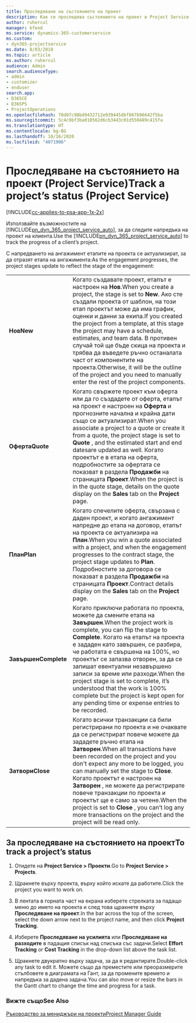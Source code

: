 ```yaml
---
title: Проследяване на състоянието на проект
description: Как се проследява състоянието на проект в Project Service
author: ruhercul
manager: kfend
ms.service: dynamics-365-customerservice
ms.custom:
- dyn365-projectservice
ms.date: 8/03/2018
ms.topic: article
ms.author: ruhercul
audience: Admin
search.audienceType:
- admin
- customizer
- enduser
search.app:
- D365CE
- D365PS
- ProjectOperations
ms.openlocfilehash: 70d07c98bd9432712e939445dbf867b96642f5ba
ms.sourcegitcommit: 5c4c9bf3ba018562d6cb3443c01d550489c415fa
ms.translationtype: HT
ms.contentlocale: bg-BG
ms.lasthandoff: 10/16/2020
ms.locfileid: "4071906"
---
```

# <a name="track-a-projects-status-project-service"></a><span data-ttu-id="f1817-103">Проследяване на състоянието на проект (Project Service)</span><span class="sxs-lookup"><span data-stu-id="f1817-103">Track a project’s status (Project Service)</span></span>

[!INCLUDE[cc-applies-to-psa-app-1x-2x](../includes/cc-applies-to-psa-app-1x-2x.md)]

<span data-ttu-id="f1817-104">Използвайте възможностите на [!INCLUDE[pn_dyn_365_project_service_auto](../includes/pn-dyn-365-project-service-auto.md)], за да следите напредъка на проект на клиента.</span><span class="sxs-lookup"><span data-stu-id="f1817-104">Use the [!INCLUDE[pn_dyn_365_project_service_auto](../includes/pn-dyn-365-project-service-auto.md)] to track the progress of a client’s project.</span></span>  

<span data-ttu-id="f1817-105">С напредването на ангажимент етапите на проекта се актуализират, за да отразят етапа на ангажимента:</span><span class="sxs-lookup"><span data-stu-id="f1817-105">As the engagement progresses, the project stages update to reflect the stage of the engagement:</span></span>  


|              |                                                                                                                                                                                                                                                                                                  |
|--------------|--------------------------------------------------------------------------------------------------------------------------------------------------------------------------------------------------------------------------------------------------------------------------------------------------|
|   <span data-ttu-id="f1817-106">**Нов**</span><span class="sxs-lookup"><span data-stu-id="f1817-106">**New**</span></span>    | <span data-ttu-id="f1817-107">Когато създавате проект, етапът е настроен на **Нов**.</span><span class="sxs-lookup"><span data-stu-id="f1817-107">When you create a project, the stage is set to **New**.</span></span> <span data-ttu-id="f1817-108">Ако сте създали проекта от шаблон, на този етап проектът може да има график, оценки и данни за екипа.</span><span class="sxs-lookup"><span data-stu-id="f1817-108">If you created the project from a template, at this stage the project may have a schedule, estimates, and team data.</span></span> <span data-ttu-id="f1817-109">В противен случай той ще бъде скица на проекта и трябва да въведете ръчно останалата част от компонентите на проекта.</span><span class="sxs-lookup"><span data-stu-id="f1817-109">Otherwise, it will be the outline of the project and you need to manually enter the rest of the project components.</span></span> |
|  <span data-ttu-id="f1817-110">**Оферта**</span><span class="sxs-lookup"><span data-stu-id="f1817-110">**Quote**</span></span>   |      <span data-ttu-id="f1817-111">Когато свържете проект към оферта или да го създадете от оферта, етапът на проект е настроен на **Оферта** и прогнозните начална и крайна дати също се актуализират.</span><span class="sxs-lookup"><span data-stu-id="f1817-111">When you associate a project to a quote or create it from a quote, the project stage is set to **Quote** , and the estimated start and end datesare updated as well.</span></span> <span data-ttu-id="f1817-112">Когато проектът е в етапа на оферта, подробностите за офертата се показват в раздела **Продажби** на страницата **Проект**.</span><span class="sxs-lookup"><span data-stu-id="f1817-112">When the project is in the quote stage, details on the quote display on the **Sales** tab on the **Project** page.</span></span>      |
|   <span data-ttu-id="f1817-113">**План**</span><span class="sxs-lookup"><span data-stu-id="f1817-113">**Plan**</span></span>   |                                     <span data-ttu-id="f1817-114">Когато спечелите оферта, свързана с даден проект, и когато ангажимент напредне до етапа на договор, етапът на проекта се актуализира на **План**.</span><span class="sxs-lookup"><span data-stu-id="f1817-114">When you win a quote associated with a project, and when the engagement progresses to the contract stage, the project stage updates to **Plan**.</span></span> <span data-ttu-id="f1817-115">Подробностите за договора се показват в раздела **Продажби** на страницата **Проект**.</span><span class="sxs-lookup"><span data-stu-id="f1817-115">Contract details display on the **Sales** tab on the **Project** page.</span></span>                                      |
| <span data-ttu-id="f1817-116">**Завършен**</span><span class="sxs-lookup"><span data-stu-id="f1817-116">**Complete**</span></span> |                    <span data-ttu-id="f1817-117">Когато приключи работата по проекта, можете да смените етапа на **Завършен**.</span><span class="sxs-lookup"><span data-stu-id="f1817-117">When the project work is complete, you can flip the stage to **Complete**.</span></span> <span data-ttu-id="f1817-118">Когато на етапът на проекта е зададен като завършен, се разбира, че работата е свършена на 100%, но проектът се запазва отворен, за да се запишат евентуални незавършено записи за време или разходи.</span><span class="sxs-lookup"><span data-stu-id="f1817-118">When the project stage is set to complete, it’s understood that the work is 100% complete but the project is kept open for any pending time or expense entries to be recorded.</span></span>                     |
|  <span data-ttu-id="f1817-119">**Затвори**</span><span class="sxs-lookup"><span data-stu-id="f1817-119">**Close**</span></span>   |           <span data-ttu-id="f1817-120">Когато всички транзакции са били регистрирани по проекта и не очаквате да се регистрират повече можете да зададете ръчно етапа на **Затворен**.</span><span class="sxs-lookup"><span data-stu-id="f1817-120">When all transactions have been recorded on the project and you don't expect any more to be logged, you can manually set the stage to **Close**.</span></span> <span data-ttu-id="f1817-121">Когато проектът е настроен на **Затворен** , не можете да регистрирате повече транзакции по проекта и проектът ще е само за четене.</span><span class="sxs-lookup"><span data-stu-id="f1817-121">When the project is set to **Close** , you can’t log any more transactions on the project and the project will be read only.</span></span>           |

## <a name="to-track-a-projects-status"></a><span data-ttu-id="f1817-122">За проследяване на състоянието на проект</span><span class="sxs-lookup"><span data-stu-id="f1817-122">To track a project’s status</span></span>  

1.  <span data-ttu-id="f1817-123">Отидете на **Project Service > Проекти**.</span><span class="sxs-lookup"><span data-stu-id="f1817-123">Go to **Project Service > Projects**.</span></span>  

2.  <span data-ttu-id="f1817-124">Щракнете върху проекта, върху който искате да работите.</span><span class="sxs-lookup"><span data-stu-id="f1817-124">Click the project you want to work on.</span></span>  

3.  <span data-ttu-id="f1817-125">В лентата в горната част на екрана изберете стрелката за падащо меню до името на проекта и след това щракнете върху **Проследяване на проект**.</span><span class="sxs-lookup"><span data-stu-id="f1817-125">In the bar across the top of the screen, select the down arrow next to the project name, and then click **Project Tracking**.</span></span>  

4.  <span data-ttu-id="f1817-126">Изберете **Проследяване на усилията** или **Проследяване на разходите** в падащия списък над списъка със задачи.</span><span class="sxs-lookup"><span data-stu-id="f1817-126">Select **Effort Tracking** or **Cost Tracking** in the drop-down list above the task list.</span></span>  

5.  <span data-ttu-id="f1817-127">Щракнете двукратно върху задача, за да я редактирате.</span><span class="sxs-lookup"><span data-stu-id="f1817-127">Double-click any task to edit it.</span></span> <span data-ttu-id="f1817-128">Можете също да преместите или преоразмерите стълбовете в диаграмата на Гант, за да промените времето и напредъка за дадена задача.</span><span class="sxs-lookup"><span data-stu-id="f1817-128">You can also move or resize the bars in the Gantt chart to change the time and progress for a task.</span></span>  

### <a name="see-also"></a><span data-ttu-id="f1817-129">Вижте също</span><span class="sxs-lookup"><span data-stu-id="f1817-129">See Also</span></span>  
 [<span data-ttu-id="f1817-130">Ръководство за мениджъри на проекти</span><span class="sxs-lookup"><span data-stu-id="f1817-130">Project Manager Guide</span></span>](../psa/project-manager-guide.md)
